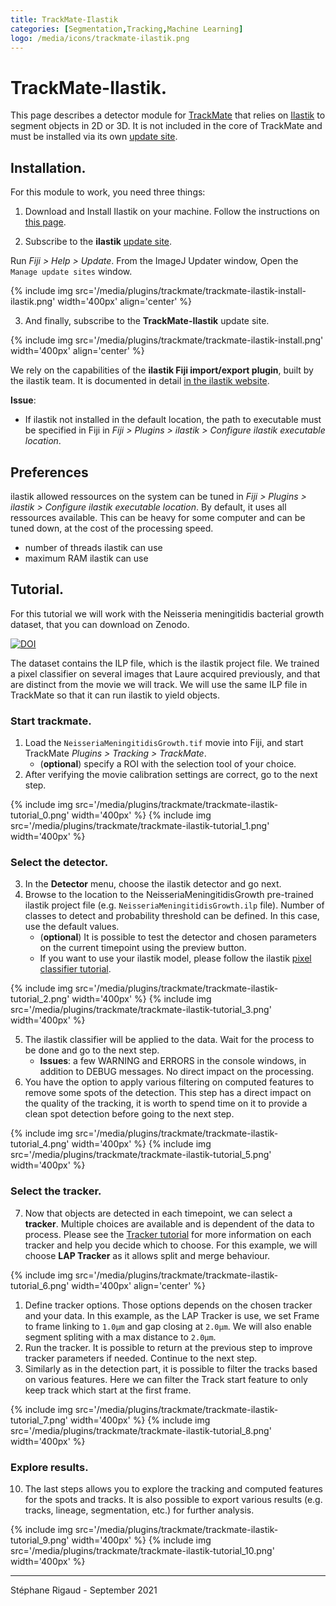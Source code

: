 ```yaml
---
title: TrackMate-Ilastik
categories: [Segmentation,Tracking,Machine Learning]
logo: /media/icons/trackmate-ilastik.png
---
```


# TrackMate-Ilastik.

This page describes a detector module for [TrackMate](/plugins/trackmate/index) that relies on [Ilastik](https://www.ilastik.org/) to segment objects in 2D or 3D. It is not included in the core of TrackMate and must be installed via its own [update site](/update-sites/following).

## Installation.

For this module to work, you need three things:

1. Download and Install Ilastik on your machine. Follow the instructions on [this page](https://www.ilastik.org/download.html).

2. Subscribe to the **ilastik** [update site](/update-sites/following). 

Run _Fiji > Help > Update_.
From the ImageJ Updater window, Open the ```Manage update sites``` window.

{% include img src='/media/plugins/trackmate/trackmate-ilastik-install-ilastik.png' width='400px'  align='center' %}

3. And finally, subscribe to the **TrackMate-Ilastik** update site.

{% include img src='/media/plugins/trackmate/trackmate-ilastik-install.png' width='400px'  align='center' %}

We rely on the capabilities of the **ilastik Fiji import/export plugin**, built by the ilastik team. It is documented in detail [in the ilastik website](https://www.ilastik.org/documentation/fiji_export/plugin).

**Issue**:

- If ilastik not installed in the default location, the path to executable must be specified in Fiji in _Fiji > Plugins > ilastik > Configure ilastik executable location_.

## Preferences

ilastik allowed ressources on the system can be tuned in _Fiji > Plugins > ilastik > Configure ilastik executable location_. By default, it uses all ressources available. This can be heavy for some computer and can be tuned down, at the cost of the processing speed.

- number of threads ilastik can use
- maximum RAM ilastik can use

## Tutorial.

For this tutorial we will work with the Neisseria meningitidis bacterial growth dataset, that you can download on Zenodo.

[![DOI](https://zenodo.org/badge/DOI/10.5281/zenodo.5419619.svg)](https://doi.org/10.5281/zenodo.5419619)

The dataset contains the ILP file, which is the ilastik project file. We trained a pixel classifier on several images that Laure acquired previously, and that are distinct from the movie we will track. We will use the same ILP file in TrackMate so that it can run ilastik to yield objects.

### Start trackmate.

1. Load the `NeisseriaMeningitidisGrowth.tif` movie into Fiji, and start TrackMate _Plugins > Tracking > TrackMate_.
   - (**optional**) specify a ROI with the selection tool of your choice.
2. After verifying the movie calibration settings are correct, go to the next step.

{% include img src='/media/plugins/trackmate/trackmate-ilastik-tutorial_0.png' width='400px'  %}
{% include img src='/media/plugins/trackmate/trackmate-ilastik-tutorial_1.png' width='400px'  %}


### Select the detector.

3. In the **Detector** menu, choose the ilastik detector and go next.
4. Browse to the location to the NeisseriaMeningitidisGrowth pre-trained ilastik project file (e.g. `NeisseriaMeningitidisGrowth.ilp` file). Number of classes to detect and probability threshold can be defined. In this case, use the default values.
   - (**optional**) It is possible to test the detector and chosen parameters on the current timepoint using the preview button.
   - If you want to use your ilastik model, please follow the ilastik [pixel classifier tutorial](https://www.ilastik.org/documentation/pixelclassification/pixelclassification).

{% include img src='/media/plugins/trackmate/trackmate-ilastik-tutorial_2.png' width='400px'  %}
{% include img src='/media/plugins/trackmate/trackmate-ilastik-tutorial_3.png' width='400px'  %}

5. The ilastik classifier will be applied to the data. Wait for the process to be done and go to the next step.
   - **Issues**: a few WARNING and ERRORS in the console windows, in addition to DEBUG messages. No direct impact on the processing.
6. You have the option to apply various filtering on computed features to remove some spots of the detection. This step has a direct impact on the quality of the tracking, it is worth to spend time on it to provide a clean spot detection before going to the next step. 


{% include img src='/media/plugins/trackmate/trackmate-ilastik-tutorial_4.png' width='400px'  %}
{% include img src='/media/plugins/trackmate/trackmate-ilastik-tutorial_5.png' width='400px'  %}



### Select the tracker.

7. Now that objects are detected in each timepoint, we can select a **tracker**. Multiple choices are available and is dependent of the data to process. Please see the [Tracker tutorial](/plugins/trackmate/getting-started#configuring-the-simple-lap-tracker) for more information on each tracker and help you decide which to choose. For this example, we will choose **LAP Tracker** as it allows split and merge behaviour.

{% include img src='/media/plugins/trackmate/trackmate-ilastik-tutorial_6.png' width='400px'  align='center' %}

1. Define tracker options. Those options depends on the chosen tracker and your data. In this example, as the LAP Tracker is use, we set Frame to frame linking to `1.0μm` and gap closing at `2.0μm`. We will also enable segment spliting with a max distance to `2.0μm`.
2. Run the tracker. It is possible to return at the previous step to improve tracker parameters if needed. Continue to the next step. 
3. Similarly as in the detection part, it is possible to filter the tracks based on various features. Here we can filter the Track start feature to only keep track which start at the first frame.

{% include img src='/media/plugins/trackmate/trackmate-ilastik-tutorial_7.png' width='400px'  %}
{% include img src='/media/plugins/trackmate/trackmate-ilastik-tutorial_8.png' width='400px'  %}

### Explore results.

10. The last steps allows you to explore the tracking and computed features for the spots and tracks. It is also possible to export various results (e.g. tracks, lineage, segmentation, etc.) for further analysis.

{% include img src='/media/plugins/trackmate/trackmate-ilastik-tutorial_9.png' width='400px'  %}
{% include img src='/media/plugins/trackmate/trackmate-ilastik-tutorial_10.png' width='400px'  %}


________
Stéphane Rigaud - September 2021
